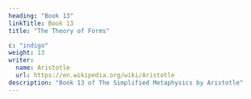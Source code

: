 ```yaml
---
heading: "Book 13"
linkTitle: Book 13
title: "The Theory of Forms"

c: "indigo"
weight: 13
writer:
  name: Aristotle 
  url: https://en.wikipedia.org/wiki/Aristotle
description: "Book 13 of The Simplified Metaphysics by Aristotle"
---
```

